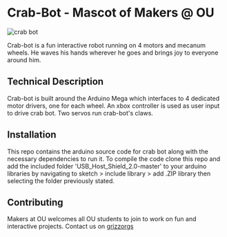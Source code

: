 # Crab-Bot - Mascot of Makers @ OU
![crab bot](https://scontent-ort2-1.xx.fbcdn.net/v/t1.6435-9/37909109_898459160341963_3619254926137360384_n.jpg?_nc_cat=102&ccb=1-5&_nc_sid=9267fe&_nc_ohc=OcGEFBGgzwMAX88HPsU&_nc_ht=scontent-ort2-1.xx&oh=fb40a56c1543d96c483ace68fd7ccf20&oe=61D0FCF2)

Crab-bot is a fun interactive robot running on 4 motors and mecanum wheels. He waves his hands wherever he goes and brings joy to everyone around him.

## Technical Description 
Crab-bot is built around the Arduino Mega which interfaces to 4 dedicated motor drivers, one for each wheel. An xbox controller is used as user input to drive crab bot. Two servos run crab-bot's claws. 


## Installation

This repo contains the arduino source code for crab bot along with the necessary dependencies to run it. 
To compile the code clone this repo and add the included folder 'USB_Host_Shield_2.0-master' to your arduino libraries by navigating to sketch > include library > add .ZIP library then selecting the folder previously stated. 

## Contributing
Makers at OU welcomes all OU students to join to work on fun and interactive projects. Contact us on [grizzorgs](https://oaklandu.campuslabs.com/engage/organization/makers-at-oakland-university)
